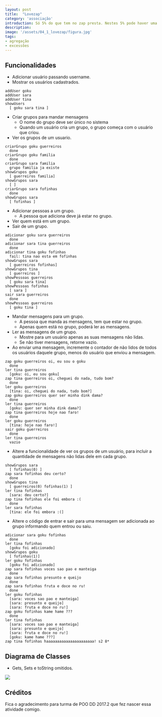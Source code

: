 ```yaml
---
layout: post
title:  "Lovezap"
category: 'associação'
introduction: Só 5% do que tem no zap presta. Nestes 5% pode haver uma história de amor.
description: 
image: '/assets/04_1_lovezap/figura.jpg'
tags:
- agregação
- excessões
---
```


## Funcionalidades
- Adicionar usuário passando username.
- Mostrar os usuários cadastrados.

```
addUser goku
addUser sara
addUser tina
showUsers
  [ goku sara tina ]
```


- Criar grupos para mandar mensagens
    - O nome do grupo deve ser único no sistema
    - Quando um usuário cria um grupo, o grupo começa com o usuário que criou.
- Ver os grupos de um usuario.

```
criarGrupo goku guerreiros
  done
criarGrupo goku familia
  done
criarGrupo sara familia
  grupo familia ja existe
showGrupos goku
  [ guerreiros familia]
showGrupos sara
  [ ]
criarGrupo sara fofinhas
  done
showGrupos sara
  [ fofinhas ]
```

- Adicionar pessoas a um grupo.
    - A pessoa que adiciona deve já estar no grupo.
- Ver quem está em um grupo.
- Sair de um grupo.

```
adicionar goku sara guerreiros
  done
adicionar sara tina guerreiros
  done
adicionar tina goku fofinhas
  fail: tina nao esta em fofinhas
showGrupos sara
  [ guerreiros fofinhas]
showGrupos tina
  [ guerreiros ]
showPessoas guerreiros
  [ goku sara tina]
showPessoas fofinhas
  [ sara ]
sair sara guerreiros
  done
showPessoas guerreiros
  [ goku tina ]
```

- Mandar mensagens para um grupo.
    - A pessoa que manda as mensagens, tem que estar no grupo.
    - Apenas quem está no grupo, poderá ler as mensagens.
- Ler as mensagens de um grupo.    
    - Mostre para um usuário apenas as suas mensagens não lidas.
    - Se não tiver mensagens, retorne vazio.
- Ao enviar uma mensagem, incremente o contador de não lidos de todos os usuários daquele grupo, menos do usuário que enviou a mensagem.

```
zap goku guerreiros oi, eu sou o goku
  done
ler tina guerreiros
  [goku: oi, eu sou goku]
zap tina guerreiros oi, cheguei do nada, tudo bom?
  done
ler goku guerreiros
  [tina: oi, cheguei do nada, tudo bom?]
zap goku guerreiros quer ser minha dink dama?
  done
ler tina guerreiros
  [goku: quer ser minha dink dama?]
zap tina guerreiros hoje nao faro!
  done
ler goku guerreiros
  [tina: hoje nao faro!]
sair goku guerreiros
  done
ler tina guerreiros
  vazio
```

- Altere a funcionalidade de ver os grupos de um usuário, para incluir a quantidade de mensagens não lidas dele em cada grupo.

```
showGrupos sara
  [ fofinhas(0) ]
zap sara fofinhas deu certo?
  done
showGrupos tina
  [ guerreiros(0) fofinhas(1) ]
ler tina fofinhas
  [sara: deu certo?]
zap tina fofinhas ele foi embora :(
  done
ler sara fofinhas
  [tina: ele foi embora :(]
```

- Altere o código de entrar e sair para uma mensagem ser adicionada ao grupo informando quem entrou ou saiu.

```
adicionar sara goku fofinhas
  done
ler tina fofinhas
  [goku foi adicionado]
showGrupos goku
  [ fofinhas(1)]
ler goku fofinhas
  [goku foi adicionado]  
zap sara fofinhas voces sao pao e manteiga
  done
zap sara fofinhas presunto e queijo
  done
zap sara fofinhas fruta e doce no ru!
  done
ler goku fofinhas
  [sara: voces sao pao e manteiga]
  [sara: presunto e queijo]
  [sara: fruta e doce no ru!]  
zap goku fofinhas kame hame ???
  done
ler tina fofinhas
  [sara: voces sao pao e manteiga]
  [sara: presunto e queijo]
  [sara: fruta e doce no ru!]  
  [goku: kame hame ???]
zap tina fofinhas haaaaaaaaaaaaaaaaaaaaaa! s2 8*
```

## Diagrama de Classes
- Gets, Sets e toString omitidos.

![](/assets/04_1_lovezap/diagrama.png)


## Créditos

Fica o agradecimento para turma de POO DD 2017.2 que fez nascer essa atividade comigo.